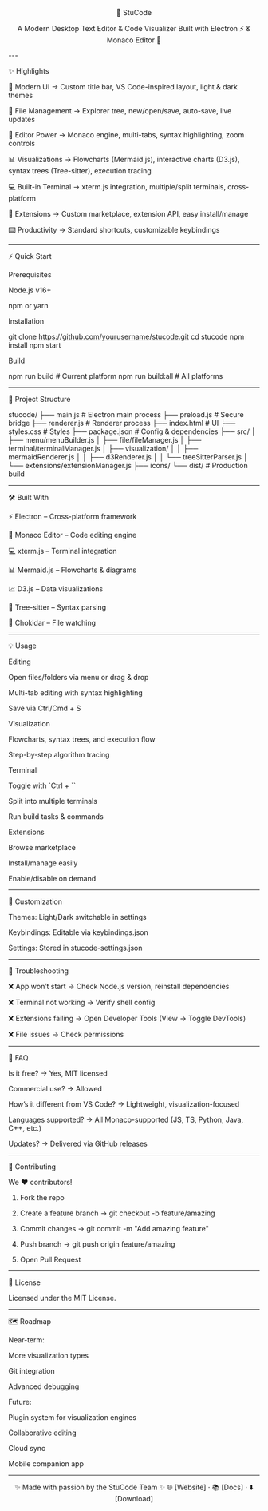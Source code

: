 <div align="center">🚀 StuCode

A Modern Desktop Text Editor & Code Visualizer
Built with Electron ⚡ & Monaco Editor 📝

   



</div>
---

✨ Highlights

🎨 Modern UI → Custom title bar, VS Code-inspired layout, light & dark themes

📂 File Management → Explorer tree, new/open/save, auto-save, live updates

📝 Editor Power → Monaco engine, multi-tabs, syntax highlighting, zoom controls

📊 Visualizations → Flowcharts (Mermaid.js), interactive charts (D3.js), syntax trees (Tree-sitter), execution tracing

💻 Built-in Terminal → xterm.js integration, multiple/split terminals, cross-platform

🔌 Extensions → Custom marketplace, extension API, easy install/manage

⌨️ Productivity → Standard shortcuts, customizable keybindings



---

⚡ Quick Start

Prerequisites

Node.js v16+

npm or yarn


Installation

git clone https://github.com/yourusername/stucode.git
cd stucode
npm install
npm start

Build

npm run build        # Current platform
npm run build:all    # All platforms


---

📂 Project Structure

stucode/
├── main.js                # Electron main process
├── preload.js             # Secure bridge
├── renderer.js            # Renderer process
├── index.html             # UI
├── styles.css             # Styles
├── package.json           # Config & dependencies
├── src/
│   ├── menu/menuBuilder.js
│   ├── file/fileManager.js
│   ├── terminal/terminalManager.js
│   ├── visualization/
│   │   ├── mermaidRenderer.js
│   │   ├── d3Renderer.js
│   │   └── treeSitterParser.js
│   └── extensions/extensionManager.js
├── icons/
└── dist/                  # Production build


---

🛠️ Built With

⚡ Electron – Cross-platform framework

📝 Monaco Editor – Code editing engine

💻 xterm.js – Terminal integration

📊 Mermaid.js – Flowcharts & diagrams

📈 D3.js – Data visualizations

🌳 Tree-sitter – Syntax parsing

👀 Chokidar – File watching



---

💡 Usage

Editing

Open files/folders via menu or drag & drop

Multi-tab editing with syntax highlighting

Save via Ctrl/Cmd + S


Visualization

Flowcharts, syntax trees, and execution flow

Step-by-step algorithm tracing


Terminal

Toggle with `Ctrl + ``

Split into multiple terminals

Run build tasks & commands


Extensions

Browse marketplace

Install/manage easily

Enable/disable on demand



---

🎨 Customization

Themes: Light/Dark switchable in settings

Keybindings: Editable via keybindings.json

Settings: Stored in stucode-settings.json



---

🐛 Troubleshooting

❌ App won’t start → Check Node.js version, reinstall dependencies

❌ Terminal not working → Verify shell config

❌ Extensions failing → Open Developer Tools (View → Toggle DevTools)

❌ File issues → Check permissions



---

📝 FAQ

Is it free? → Yes, MIT licensed

Commercial use? → Allowed

How’s it different from VS Code? → Lightweight, visualization-focused

Languages supported? → All Monaco-supported (JS, TS, Python, Java, C++, etc.)

Updates? → Delivered via GitHub releases



---

🤝 Contributing

We ❤️ contributors!

1. Fork the repo


2. Create a feature branch → git checkout -b feature/amazing


3. Commit changes → git commit -m "Add amazing feature"


4. Push branch → git push origin feature/amazing


5. Open Pull Request




---

📄 License

Licensed under the MIT License.


---

🗺️ Roadmap

Near-term:

More visualization types

Git integration

Advanced debugging


Future:

Plugin system for visualization engines

Collaborative editing

Cloud sync

Mobile companion app



---

<div align="center">✨ Made with passion by the StuCode Team ✨
🌐 [Website] · 📚 [Docs] · ⬇️ [Download]

</div>
